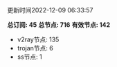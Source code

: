 更新时间2022-12-09 06:33:57

**总订阅: 45**
**总节点: 716**
**有效节点: 142**
- v2ray节点: 135
- trojan节点: 6
- ss节点: 1
